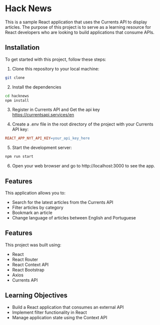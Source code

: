 # Hack News

This is a sample React application that uses the Currents API to display articles. The purpose of this project is to serve as a learning resource for React developers who are looking to build applications that consume APIs.

## Installation

To get started with this project, follow these steps:

1. Clone this repository to your local machine:

```bash
git clone
```

2. Install the dependencies

```bash
cd hacknews
npm install
```

3. Register in Currents API and Get the api key
   https://currentsapi.services/en

4. Create a .env file in the root directory of the project with your Currents API key:

```makefile
REACT_APP_NYT_API_KEY=your_api_key_here
```

5. Start the development server:

```bash
npm run start
```

6. Open your web browser and go to http://localhost:3000 to see the app.

## Features

This application allows you to:

- Search for the latest articles from the Currents API
- Filter articles by category
- Bookmark an article
- Change language of articles between English and Portuguese

## Features

This project was built using:

- React
- React Router
- React Context API
- React Bootstrap
- Axios
- Currents API

## Learning Objectives

- Build a React application that consumes an external API
- Implement filter functionality in React
- Manage application state using the Context API

